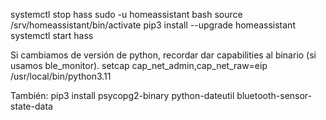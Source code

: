 systemctl stop hass
sudo -u homeassistant bash
source /srv/homeassistant/bin/activate
pip3 install --upgrade homeassistant
systemctl start hass

Si cambiamos de versión de python, recordar dar capabilities al binario (si usamos ble_monitor).
setcap cap_net_admin,cap_net_raw=eip /usr/local/bin/python3.11

También:
pip3 install psycopg2-binary python-dateutil bluetooth-sensor-state-data
